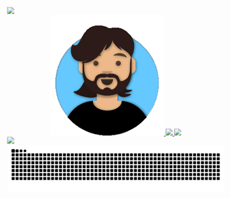 <img src="https://readme-typing-svg.herokuapp.com/?font=Quicksand&size=128&center=true&vCenter=true&width=1024&height=128&duration=6000&lines=Raul+Dipeas">

<div align="center">
  <a href=https://rauldipeas.pages.dev target="_blank"><img src="https://github.com/rauldipeas/rauldipeas/raw/main/avatar.gif">

  <img src="https://img.shields.io/github/followers/rauldipeas?label=GitHub&logo=github&style=for-the-badge">
  <img src="https://img.shields.io/mastodon/follow/001202480?color=6263fd&domain=https%3A%2F%2Fmastodon.social&label=Mastodon&logo=mastodon&style=for-the-badge">
</div>

<img src="https://github-readme-stats.vercel.app/api?username=rauldipeas&include_all_commits=true&show_icons=true&theme=transparent&hide_border=true&hide_title=true&locale=pt-br">

<picture>
  <source media="(prefers-color-scheme: dark)" srcset="https://github.com/rauldipeas/rauldipeas/blob/snake/snake-dark.svg">
  <source media="(prefers-color-scheme: light)" srcset="https://github.com/rauldipeas/rauldipeas/blob/snake/snake.svg">
  <img src="https://github.com/rauldipeas/rauldipeas/blob/snake/snake.svg">
</picture>